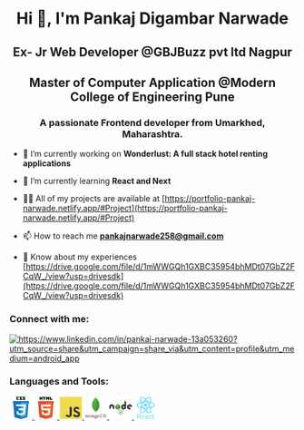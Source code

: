 
<h1 align="center">Hi 👋, I'm Pankaj Digambar Narwade</h1>
<h2 align="center">Ex- Jr Web Developer @GBJBuzz pvt ltd Nagpur</h2>
<h2 align="center">Master of Computer Application @Modern College of Engineering Pune</h2>
<h3 align="center">A passionate Frontend developer from Umarkhed, Maharashtra.</h3>

- 🔭 I’m currently working on **Wonderlust: A full stack hotel renting applications**

- 🌱 I’m currently learning **React and Next**

- 👨‍💻 All of my projects are available at [https://portfolio-pankaj-narwade.netlify.app/#Project](https://portfolio-pankaj-narwade.netlify.app/#Project)

- 📫 How to reach me **pankajnarwade258@gmail.com**

- 📄 Know about my experiences [https://drive.google.com/file/d/1mWWGQh1GXBC35954bhMDt07GbZ2FCqW_/view?usp=drivesdk](https://drive.google.com/file/d/1mWWGQh1GXBC35954bhMDt07GbZ2FCqW_/view?usp=drivesdk)

<h3 align="left">Connect with me:</h3>
<p align="left">
<a href="https://linkedin.com/in/https://www.linkedin.com/in/pankaj-narwade-13a053260?utm_source=share&utm_campaign=share_via&utm_content=profile&utm_medium=android_app" target="blank"><img align="center" src="https://raw.githubusercontent.com/rahuldkjain/github-profile-readme-generator/master/src/images/icons/Social/linked-in-alt.svg" alt="https://www.linkedin.com/in/pankaj-narwade-13a053260?utm_source=share&utm_campaign=share_via&utm_content=profile&utm_medium=android_app" height="30" width="40" /></a>
</p>

<h3 align="left">Languages and Tools:</h3>
<p align="left"> <a href="https://www.w3schools.com/css/" target="_blank" rel="noreferrer"> <img src="https://raw.githubusercontent.com/devicons/devicon/master/icons/css3/css3-original-wordmark.svg" alt="css3" width="40" height="40"/> </a> <a href="https://www.w3.org/html/" target="_blank" rel="noreferrer"> <img src="https://raw.githubusercontent.com/devicons/devicon/master/icons/html5/html5-original-wordmark.svg" alt="html5" width="40" height="40"/> </a> <a href="https://developer.mozilla.org/en-US/docs/Web/JavaScript" target="_blank" rel="noreferrer"> <img src="https://raw.githubusercontent.com/devicons/devicon/master/icons/javascript/javascript-original.svg" alt="javascript" width="40" height="40"/> </a> <a href="https://www.mongodb.com/" target="_blank" rel="noreferrer"> <img src="https://raw.githubusercontent.com/devicons/devicon/master/icons/mongodb/mongodb-original-wordmark.svg" alt="mongodb" width="40" height="40"/> </a> <a href="https://nodejs.org" target="_blank" rel="noreferrer"> <img src="https://raw.githubusercontent.com/devicons/devicon/master/icons/nodejs/nodejs-original-wordmark.svg" alt="nodejs" width="40" height="40"/> </a> <a href="https://reactjs.org/" target="_blank" rel="noreferrer"> <img src="https://raw.githubusercontent.com/devicons/devicon/master/icons/react/react-original-wordmark.svg" alt="react" width="40" height="40"/> </a> </p>

<!--
**PankajNarwade28/PankajNarwade28** is a ✨ _special_ ✨ repository because its `README.md` (this file) appears on your GitHub profile.

Here are some ideas to get you started:

- 🔭 I’m currently working on ...
- 🌱 I’m currently learning ...
- 👯 I’m looking to collaborate on ...
- 🤔 I’m looking for help with ...
- 💬 Ask me about ...
- 📫 How to reach me: ...
- 😄 Pronouns: ...
- ⚡ Fun fact: ...
-->
